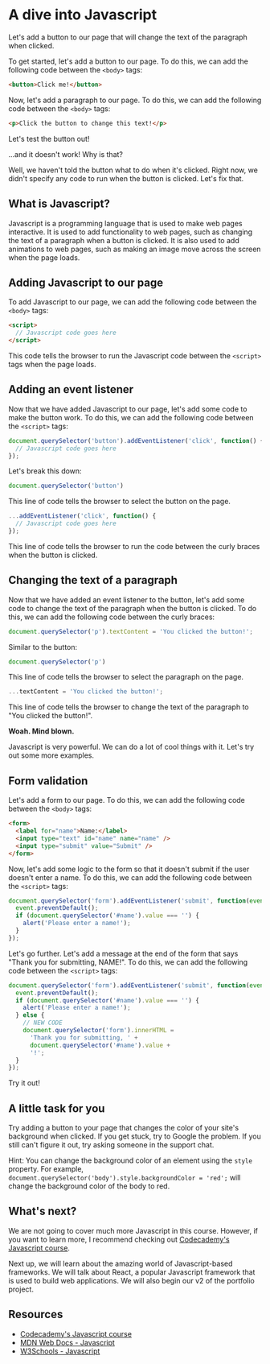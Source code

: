 # A dive into Javascript

Let's add a button to our page that will change the text of the paragraph when clicked.

To get started, let's add a button to our page. To do this, we can add the following code between the `<body>` tags:

```html
<button>Click me!</button>
```

Now, let's add a paragraph to our page. To do this, we can add the following code between the `<body>` tags:

```html
<p>Click the button to change this text!</p>
```

Let's test the button out!

...and it doesn't work! Why is that?

Well, we haven't told the button what to do when it's clicked. Right now, we didn't specify any code to run when the button is clicked. Let's fix that.

## What is Javascript?

Javascript is a programming language that is used to make web pages interactive. It is used to add functionality to web pages, such as changing the text of a paragraph when a button is clicked. It is also used to add animations to web pages, such as making an image move across the screen when the page loads.

## Adding Javascript to our page

To add Javascript to our page, we can add the following code between the `<body>` tags:

```html
<script>
  // Javascript code goes here
</script>
```

This code tells the browser to run the Javascript code between the `<script>` tags when the page loads.

## Adding an event listener

Now that we have added Javascript to our page, let's add some code to make the button work. To do this, we can add the following code between the `<script>` tags:

```js
document.querySelector('button').addEventListener('click', function() {
  // Javascript code goes here
});
```

Let's break this down:

```js
document.querySelector('button')
```

This line of code tells the browser to select the button on the page.

```js
...addEventListener('click', function() {
  // Javascript code goes here
});
```

This line of code tells the browser to run the code between the curly braces when the button is clicked.

## Changing the text of a paragraph

Now that we have added an event listener to the button, let's add some code to change the text of the paragraph when the button is clicked. To do this, we can add the following code between the curly braces:

```js
document.querySelector('p').textContent = 'You clicked the button!';
```

Similar to the button:

```js
document.querySelector('p')
```

This line of code tells the browser to select the paragraph on the page.

```js
...textContent = 'You clicked the button!';
```

This line of code tells the browser to change the text of the paragraph to "You clicked the button!".

**Woah. Mind blown.**

Javascript is very powerful. We can do a lot of cool things with it. Let's try out some more examples.

## Form validation

Let's add a form to our page. To do this, we can add the following code between the `<body>` tags:

```html
<form>
  <label for="name">Name:</label>
  <input type="text" id="name" name="name" />
  <input type="submit" value="Submit" />
</form>
```

Now, let's add some logic to the form so that it doesn't submit if the user doesn't enter a name. To do this, we can add the following code between the `<script>` tags:

```js
document.querySelector('form').addEventListener('submit', function(event) {
  event.preventDefault();
  if (document.querySelector('#name').value === '') {
    alert('Please enter a name!');
  }
});
```

Let's go further. Let's add a message at the end of the form that says "Thank you for submitting, NAME!". To do this, we can add the following code between the `<script>` tags:

```js
document.querySelector('form').addEventListener('submit', function(event) {
  event.preventDefault();
  if (document.querySelector('#name').value === '') {
    alert('Please enter a name!');
  } else {
    // NEW CODE
    document.querySelector('form').innerHTML =
      'Thank you for submitting, ' +
      document.querySelector('#name').value +
      '!';
  }
});
```

Try it out!

## A little task for you

Try adding a button to your page that changes the color of your site's background when clicked. If you get stuck, try to Google the problem. If you still can't figure it out, try asking someone in the support chat.

Hint: You can change the background color of an element using the `style` property. For example, `document.querySelector('body').style.backgroundColor = 'red';` will change the background color of the body to red.

## What's next?

We are not going to cover much more Javascript in this course. However, if you want to learn more, I recommend checking out [Codecademy's Javascript course](https://www.codecademy.com/learn/introduction-to-javascript).

Next up, we will learn about the amazing world of Javascript-based frameworks. We will talk about React, a popular Javascript framework that is used to build web applications. We will also begin our v2 of the portfolio project.

## Resources

- [Codecademy's Javascript course](https://www.codecademy.com/learn/introduction-to-javascript)
- [MDN Web Docs - Javascript](https://developer.mozilla.org/en-US/docs/Web/JavaScript)
- [W3Schools - Javascript](https://www.w3schools.com/js/)
